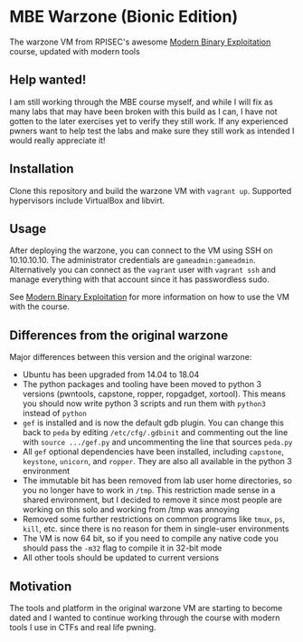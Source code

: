 # MBE Warzone (Bionic Edition)
The warzone VM from RPISEC's awesome [Modern Binary Exploitation](https://github.com/RPISEC/MBE) course, updated with modern tools

## Help wanted!
I am still working through the MBE course myself, and while I will fix as many labs that may have been broken with this build as I can, I have not gotten to the later exercises yet to verify they still work. If any experienced pwners want to help test the labs and make sure they still work as intended I would really appreciate it!

## Installation
Clone this repository and build the warzone VM with `vagrant up`. Supported hypervisors include VirtualBox and libvirt.

## Usage
After deploying the warzone, you can connect to the VM using SSH on 10.10.10.10. The administrator credentials are `gameadmin:gameadmin`. Alternatively you can connect as the `vagrant` user with `vagrant ssh` and manage everything with that account since it has passwordless sudo.

See [Modern Binary Exploitation](https://github.com/RPISEC/MBE) for more information on how to use the VM with the course.

## Differences from the original warzone
Major differences between this version and the original warzone:

* Ubuntu has been upgraded from 14.04 to 18.04
* The python packages and tooling have been moved to python 3 versions (pwntools, capstone, ropper, ropgadget, xortool). This means you should now write python 3 scripts and run them with `python3` instead of `python`
* `gef` is installed and is now the default gdb plugin. You can change this back to `peda` by editing `/etc/cfg/.gdbinit` and commenting out the line with `source .../gef.py` and uncommenting the line that sources `peda.py`
* All `gef` optional dependencies have been installed, including `capstone`, `keystone`, `unicorn`, and `ropper`. They are also all available in the python 3 environment
* The immutable bit has been removed from lab user home directories, so you no longer have to work in `/tmp`. This restriction made sense in a shared environment, but I decided to remove it since most people are working on this solo and working from /tmp was annoying
* Removed some further restrictions on common programs like `tmux`, `ps`, `kill`, etc. since there is no reason for them in single-user environments
* The VM is now 64 bit, so if you need to compile any native code you should pass the `-m32` flag to compile it in 32-bit mode
* All other tools should be updated to current versions

## Motivation
The tools and platform in the original warzone VM are starting to become dated and I wanted to continue working through the course with modern tools I use in CTFs and real life pwning. 